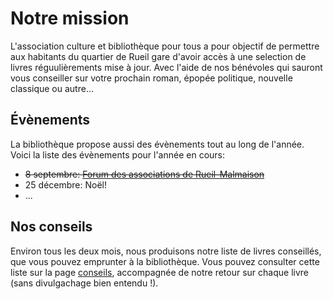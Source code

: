 # Notre mission

L'association culture et bibliothèque pour tous a pour objectif de permettre aux habitants du quartier de Rueil gare d'avoir accès à une selection de livres réguulièrements mise à jour. Avec l'aide de nos bénévoles qui sauront vous conseiller sur votre prochain roman, épopée politique, nouvelle classique ou autre...

## Évènements

La bibliothèque propose aussi des évènements tout au long de l'année. Voici la liste des évènements pour l'année en cours:

- <s>8 septembre: <a href="https://www.villederueil.fr/en/node/6239">Forum des associations de Rueil-Malmaison</a></s>
- 25 décembre: Noël!
- ...

## Nos conseils

Environ tous les deux mois, nous produisons notre liste de livres conseillés, que vous pouvez emprunter à la bibliothèque. Vous pouvez consulter cette liste sur la page [conseils](conseils), accompagnée de notre retour sur chaque livre (sans divulgachage bien entendu !).
